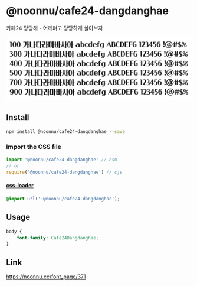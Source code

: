 # @noonnu/cafe24-dangdanghae

카페24 당당해 - 어깨펴고 당당하게 살아보자

![example](./example.png)

## Install

```bash
npm install @noonnu/cafe24-dangdanghae --save
```

### Import the CSS file

```js
import '@noonnu/cafe24-dangdanghae' // esm
// or
require('@noonnu/cafe24-dangdanghae') // cjs
```

#### [css-loader](https://github.com/webpack-contrib/css-loader)

```css
@import url('~@noonnu/cafe24-dangdanghae');
```

## Usage

```css
body {
    font-family: Cafe24Dangdanghae;
}
```

## Link

https://noonnu.cc/font_page/371
